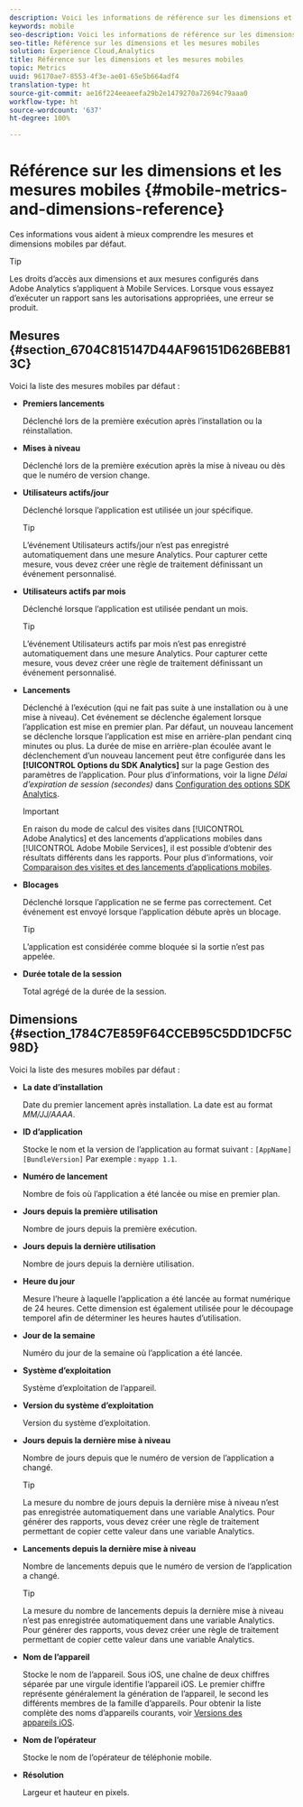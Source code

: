 ```yaml
---
description: Voici les informations de référence sur les dimensions et les mesures mobiles par défaut.
keywords: mobile
seo-description: Voici les informations de référence sur les dimensions et les mesures mobiles par défaut.
seo-title: Référence sur les dimensions et les mesures mobiles
solution: Experience Cloud,Analytics
title: Référence sur les dimensions et les mesures mobiles
topic: Metrics
uuid: 96170ae7-8553-4f3e-ae01-65e5b664adf4
translation-type: ht
source-git-commit: ae16f224eeaeefa29b2e1479270a72694c79aaa0
workflow-type: ht
source-wordcount: '637'
ht-degree: 100%

---
```



# Référence sur les dimensions et les mesures mobiles {#mobile-metrics-and-dimensions-reference}

Ces informations vous aident à mieux comprendre les mesures et dimensions mobiles par défaut.

>[!TIP]
>
>Les droits d’accès aux dimensions et aux mesures configurés dans Adobe Analytics s’appliquent à Mobile Services. Lorsque vous essayez d’exécuter un rapport sans les autorisations appropriées, une erreur se produit.

## Mesures {#section_6704C815147D44AF96151D626BEB813C}

Voici la liste des mesures mobiles par défaut :

* **Premiers lancements**

   Déclenché lors de la première exécution après l’installation ou la réinstallation.

* **Mises à niveau**

   Déclenché lors de la première exécution après la mise à niveau ou dès que le numéro de version change.

* **Utilisateurs actifs/jour**

   Déclenché lorsque l’application est utilisée un jour spécifique.

   >[!TIP]
   >
   >L’événement Utilisateurs actifs/jour n’est pas enregistré automatiquement dans une mesure Analytics. Pour capturer cette mesure, vous devez créer une règle de traitement définissant un événement personnalisé.

* **Utilisateurs actifs par mois**

   Déclenché lorsque l’application est utilisée pendant un mois.

   >[!TIP]
   >L’événement Utilisateurs actifs par mois n’est pas enregistré automatiquement dans une mesure Analytics. Pour capturer cette mesure, vous devez créer une règle de traitement définissant un événement personnalisé.

* **Lancements**

   Déclenché à l’exécution (qui ne fait pas suite à une installation ou à une mise à niveau). Cet événement se déclenche également lorsque l’application est mise en premier plan. Par défaut, un nouveau lancement se déclenche lorsque l’application est mise en arrière-plan pendant cinq minutes ou plus. La durée de mise en arrière-plan écoulée avant le déclenchement d’un nouveau lancement peut être configurée dans les **[!UICONTROL Options du SDK Analytics]** sur la page Gestion des paramètres de l’application. Pour plus d’informations, voir la ligne *Délai d’expiration de session (secondes)* dans [Configuration des options SDK Analytics](/help/using/c-manage-app-settings/c-mob-confg-app/t-config-analytics/t-config-analytics.md).

   >[!IMPORTANT]
   >En raison du mode de calcul des visites dans [!UICONTROL Adobe Analytics] et des lancements d’applications mobiles dans [!UICONTROL Adobe Mobile Services], il est possible d’obtenir des résultats différents dans les rapports. Pour plus d’informations, voir [Comparaison des visites et des lancements d’applications mobiles](https://helpx.adobe.com/fr/analytics/kb/compare-visits-and-mobile-app-launches.html).

* **Blocages**

   Déclenché lorsque l’application ne se ferme pas correctement. Cet événement est envoyé lorsque l’application débute après un blocage.

   >[!TIP]
   >L’application est considérée comme bloquée si la sortie n’est pas appelée.

* **Durée totale de la session**

   Total agrégé de la durée de la session.

## Dimensions {#section_1784C7E859F64CCEB95C5DD1DCF5C98D}

Voici la liste des mesures mobiles par défaut :

* **La date d’installation**

   Date du premier lancement après installation. La date est au format *MM/JJ/AAAA*.

* **ID d’application**

   Stocke le nom et la version de l’application au format suivant : `[AppName] [BundleVersion]` Par exemple : `myapp 1.1`.

* **Numéro de lancement**

   Nombre de fois où l’application a été lancée ou mise en premier plan.

* **Jours depuis la première utilisation**

   Nombre de jours depuis la première exécution.

* **Jours depuis la dernière utilisation**

   Nombre de jours depuis la dernière utilisation.

* **Heure du jour**

   Mesure l’heure à laquelle l’application a été lancée au format numérique de 24 heures. Cette dimension est également utilisée pour le découpage temporel afin de déterminer les heures hautes d’utilisation.

* **Jour de la semaine**

   Numéro du jour de la semaine où l’application a été lancée.

* **Système d’exploitation**

   Système d’exploitation de l’appareil.

* **Version du système d’exploitation**

   Version du système d’exploitation.

* **Jours depuis la dernière mise à niveau**

   Nombre de jours depuis que le numéro de version de l’application a changé.

   >[!TIP]
   >
   >La mesure du nombre de jours depuis la dernière mise à niveau n’est pas enregistrée automatiquement dans une variable Analytics. Pour générer des rapports, vous devez créer une règle de traitement permettant de copier cette valeur dans une variable Analytics.

* **Lancements depuis la dernière mise à niveau**

   Nombre de lancements depuis que le numéro de version de l’application a changé.

   >[!TIP]
   >
   >La mesure du nombre de lancements depuis la dernière mise à niveau n’est pas enregistrée automatiquement dans une variable Analytics. Pour générer des rapports, vous devez créer une règle de traitement permettant de copier cette valeur dans une variable Analytics.

* **Nom de l’appareil**

   Stocke le nom de l’appareil. Sous iOS, une chaîne de deux chiffres séparée par une virgule identifie l’appareil iOS. Le premier chiffre représente généralement la génération de l’appareil, le second les différents membres de la famille d’appareils. Pour obtenir la liste complète des noms d’appareils courants, voir [Versions des appareils iOS](/help/ios/reference/device-versions.md).

* **Nom de l’opérateur**

   Stocke le nom de l’opérateur de téléphonie mobile.

* **Résolution**

   Largeur et hauteur en pixels.
